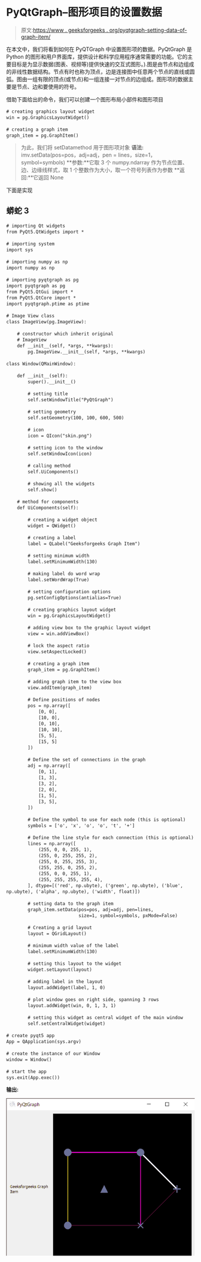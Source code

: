 # PyQtGraph–图形项目的设置数据

> 原文:[https://www . geeksforgeeks . org/pyqtgraph-setting-data-of-graph-item/](https://www.geeksforgeeks.org/pyqtgraph-setting-data-of-graph-item/)

在本文中，我们将看到如何在 PyQTGraph 中设置图形项的数据。PyQtGraph 是 Python 的图形和用户界面库，提供设计和科学应用程序通常需要的功能。它的主要目标是为显示数据(图表、视频等)提供快速的交互式图形。).图是由节点和边组成的非线性数据结构。节点有时也称为顶点，边是连接图中任意两个节点的直线或圆弧。图由一组有限的顶点(或节点)和一组连接一对节点的边组成。图形项的数据主要是节点、边和要使用的符号。

借助下面给出的命令，我们可以创建一个图形布局小部件和图形项目

```
# creating graphics layout widget
win = pg.GraphicsLayoutWidget()

# creating a graph item
graph_item = pg.GraphItem()
```

> 为此，我们将 setDatamethod 用于图形项对象
> **语法:** imv.setData(pos=pos，adj=adj，pen = lines，size=1，symbol=symbols)
> **参数:**它取 3 个 numpy.ndarray 作为节点位置、边、边缘线样式，取 1 个整数作为大小，取一个符号列表作为参数
> **返回:**它返回 None

下面是实现

## 蟒蛇 3

```
# importing Qt widgets
from PyQt5.QtWidgets import *

# importing system
import sys

# importing numpy as np
import numpy as np

# importing pyqtgraph as pg
import pyqtgraph as pg
from PyQt5.QtGui import *
from PyQt5.QtCore import *
import pyqtgraph.ptime as ptime

# Image View class
class ImageView(pg.ImageView):

    # constructor which inherit original
    # ImageView
    def __init__(self, *args, **kwargs):
        pg.ImageView.__init__(self, *args, **kwargs)

class Window(QMainWindow):

    def __init__(self):
        super().__init__()

        # setting title
        self.setWindowTitle("PyQtGraph")

        # setting geometry
        self.setGeometry(100, 100, 600, 500)

        # icon
        icon = QIcon("skin.png")

        # setting icon to the window
        self.setWindowIcon(icon)

        # calling method
        self.UiComponents()

        # showing all the widgets
        self.show()

    # method for components
    def UiComponents(self):

        # creating a widget object
        widget = QWidget()

        # creating a label
        label = QLabel("Geeksforgeeks Graph Item")

        # setting minimum width
        label.setMinimumWidth(130)

        # making label do word wrap
        label.setWordWrap(True)

        # setting configuration options
        pg.setConfigOptions(antialias=True)

        # creating graphics layout widget
        win = pg.GraphicsLayoutWidget()

        # adding view box to the graphic layout widget
        view = win.addViewBox()

        # lock the aspect ratio
        view.setAspectLocked()

        # creating a graph item
        graph_item = pg.GraphItem()

        # adding graph item to the view box
        view.addItem(graph_item)

        # Define positions of nodes
        pos = np.array([
            [0, 0],
            [10, 0],
            [0, 10],
            [10, 10],
            [5, 5],
            [15, 5]
        ])

        # Define the set of connections in the graph
        adj = np.array([
            [0, 1],
            [1, 3],
            [3, 2],
            [2, 0],
            [1, 5],
            [3, 5],
        ])

        # Define the symbol to use for each node (this is optional)
        symbols = ['o', 'x', 'o', 'o', 't', '+']

        # Define the line style for each connection (this is optional)
        lines = np.array([
            (255, 0, 0, 255, 1),
            (255, 0, 255, 255, 2),
            (255, 0, 255, 255, 3),
            (255, 255, 0, 255, 2),
            (255, 0, 0, 255, 1),
            (255, 255, 255, 255, 4),
        ], dtype=[('red', np.ubyte), ('green', np.ubyte), ('blue', np.ubyte), ('alpha', np.ubyte), ('width', float)])

        # setting data to the graph item
        graph_item.setData(pos=pos, adj=adj, pen=lines,
                           size=1, symbol=symbols, pxMode=False)

        # Creating a grid layout
        layout = QGridLayout()

        # minimum width value of the label
        label.setMinimumWidth(130)

        # setting this layout to the widget
        widget.setLayout(layout)

        # adding label in the layout
        layout.addWidget(label, 1, 0)

        # plot window goes on right side, spanning 3 rows
        layout.addWidget(win, 0, 1, 3, 1)

        # setting this widget as central widget of the main window
        self.setCentralWidget(widget)

# create pyqt5 app
App = QApplication(sys.argv)

# create the instance of our Window
window = Window()

# start the app
sys.exit(App.exec())
```

**输出:**

![](img/4afb48ef0a2bf6bce56fb89a4bfeec5b.png)